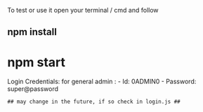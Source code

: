 To test or use it open your terminal / cmd and follow

  ## npm install ##
  
   # npm start #

Login Credentials:
    for general admin :
                      - Id: 0ADMIN0
                      - Password: super@password
                      
    ## may change in the future, if so check in login.js ##
